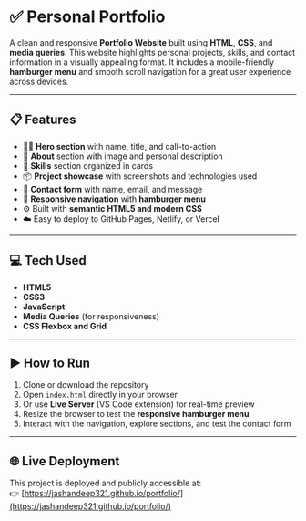 # ✅ Personal Portfolio 

A clean and responsive **Portfolio Website** built using **HTML**, **CSS**, and **media queries**. This website highlights personal projects, skills, and contact information in a visually appealing format. It includes a mobile-friendly **hamburger menu** and smooth scroll navigation for a great user experience across devices.

---

## 📋 **Features**

- 🧑‍💻 **Hero section** with name, title, and call-to-action
- 📖 **About** section with image and personal description
- 🧠 **Skills** section organized in cards
- 📦 **Project showcase** with screenshots and technologies used
- 📨 **Contact form** with name, email, and message
- 📱 **Responsive navigation** with **hamburger menu**
- ⚙️ Built with **semantic HTML5 and modern CSS**
- ☁️ Easy to deploy to GitHub Pages, Netlify, or Vercel

---

## 💻 **Tech Used**

- **HTML5**  
- **CSS3**  
- **JavaScript**  
- **Media Queries** (for responsiveness)  
- **CSS Flexbox and Grid**

---

## ▶️ **How to Run**

1. Clone or download the repository  
2. Open `index.html` directly in your browser  
3. Or use **Live Server** (VS Code extension) for real-time preview  
4. Resize the browser to test the **responsive hamburger menu**  
5. Interact with the navigation, explore sections, and test the contact form

---

## 🌐 Live Deployment

This project is deployed and publicly accessible at:  
👉 [https://jashandeep321.github.io/portfolio/](https://jashandeep321.github.io/portfolio/)


